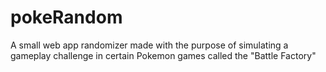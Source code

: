 # pokeRandom
A small web app randomizer made with the purpose of simulating a gameplay challenge in certain Pokemon games called the "Battle Factory"
